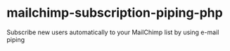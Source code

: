 mailchimp-subscription-piping-php
=================================

Subscribe new users automatically to your MailChimp list by using e-mail piping